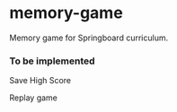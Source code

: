 # memory-game

Memory game for Springboard curriculum.

### To be implemented

Save High Score

Replay game
